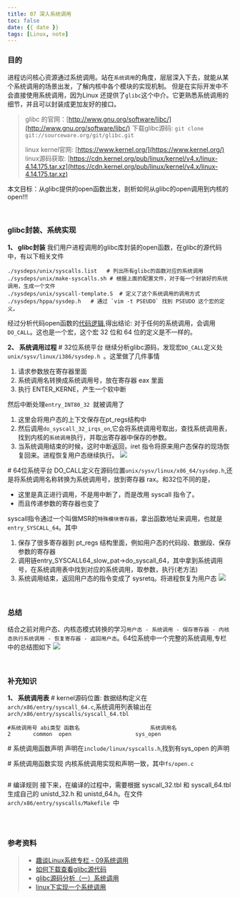 ```yaml
---
title: 07 深入系统调用
toc: false
date: {{ date }}
tags: [Linux, note]
---
```



### 目的
进程访问核心资源通过系统调用。站在`系统调用`的角度，层层深入下去，就能从某个系统调用的场景出发，了解内核中各个模块的实现机制。
但是在实际开发中不会直接使用系统调用，因为Linux 还提供了`glibc`这个中介。它更熟悉系统调用的细节，并且可以封装成更加友好的接口。
>glibc 的官网：[http://www.gnu.org/software/libc/](http://www.gnu.org/software/libc/)
>下载glibc源码: `git clone git://sourceware.org/git/glibc.git`
>
>linux kernel官网: [https://www.kernel.org/](https://www.kernel.org/)
>linux源码获取: [https://cdn.kernel.org/pub/linux/kernel/v4.x/linux-4.14.175.tar.xz](https://cdn.kernel.org/pub/linux/kernel/v4.x/linux-4.14.175.tar.xz)

本文目标：从glibc提供的open函数出发，剖析如何从glibc的open调用到内核的open!!!

<br>

### glibc封装、系统实现
**1、 glibc封装**
我们用户进程调用的glibc库封装的open函数，在glibc的源代码中，有以下相关文件
```text
./sysdeps/unix/syscalls.list   # 列出所有glibc的函数对应的系统调用
./sysdeps/unix/make-syscalls.sh # 根据上面的配置文件，对于每一个封装好的系统调用，生成一个文件
./sysdeps/unix/syscall-template.S  # 定义了这个系统调用的调用方式
./sysdeps/hppa/sysdep.h   # 通过 `vim -t PSEUDO` 找到 PSEUDO 这个宏的定义。
```
经过分析代码open函数的[代码逻辑](https://time.geekbang.org/column/article/90394),得出结论: 对于任何的系统调用，会调用`DO_CALL`。这也是一个宏，这个宏 32 位和 64 位的定义是不一样的。

**2、 系统调用过程**
\# 32位系统平台
继续分析glibc源码，发现宏`DO_CALL`定义处`unix/sysv/linux/i386/sysdep.h `。这里做了几件事情
1. 请求参数放在寄存器里面
2. 系统调用名转换成系统调用号，放在寄存器 eax 里面
3. 执行 ENTER_KERNE，产生一个软中断

然后中断处理`entry_INT80_32 `就被调用了

1. 这里会将用户态的上下文保存在pt_regs结构中
2. 然后调用`do_syscall_32_irqs_on`,它会将系统调用号取出，查找系统调用表，找到内核的`系统调用`执行，并取出寄存器中保存的参数。
3. 当系统调用结束的时候，这时中断返回，iret 指令将原来用户态保存的现场恢复回来。进程恢复用户态继续执行。
![](https://static001.geekbang.org/resource/image/56/06/566299fe7411161bae25b62e7fe20506.jpg)


\# 64位系统平台
DO_CALL定义在源码位置`unix/sysv/linux/x86_64/sysdep.h`,还是将系统调用名称转换为系统调用号，放到寄存器 rax。和32位不同的是，
- 这里是真正进行调用，不是用中断了，而是改用 syscall 指令了。
- 而且传递参数的寄存器也变了

syscall指令通过一个叫做MSR的`特殊模块寄存器`，拿出函数地址来调用，也就是`entry_SYSCALL_64`。其中

1. 保存了很多寄存器到 pt_regs 结构里面，例如用户态的代码段、数据段、保存参数的寄存器
2. 调用链entry_SYSCALL64_slow_pat->do_syscall_64，其中拿到系统调用号，在系统调用表中找到对应的系统调用，取参数，执行(老方法)
3. 系统调用结束，返回用户态的指令变成了 sysretq。将进程恢复为用户态
![](https://static001.geekbang.org/resource/image/1f/d7/1fc62ab8406c218de6e0b8c7e01fdbd7.jpg)

<br>

### 总结
结合之前对用户态、内核态模式转换的学习`用户态 - 系统调用 - 保存寄存器 - 内核态执行系统调用 - 恢复寄存器 - 返回用户态`。64位系统中一个完整的系统调用,专栏中的总结图如下
![](https://static001.geekbang.org/resource/image/86/a5/868db3f559ad08659ddc74db07a9a0a5.jpg)

<br>

### 补充知识
**1、 系统调用表**
\# kernel源码位置:
数据结构定义在`arch/x86/entry/syscall_64.c`,系统调用列表输出在`arch/x86/entry/syscalls/syscall_64.tbl`
```
#系统调用号 abi类型 函数名                      系统调用名
2       common  open                    sys_open
```
\# 系统调用函数声明
声明在`include/linux/syscalls.h`,找到有sys_open 的声明

\# 系统调用函数实现
内核系统调用实现和声明一致，其中`fs/open.c`
```

```

\# 编译规则
接下来，在编译的过程中，需要根据 syscall_32.tbl 和 syscall_64.tbl 生成自己的 unistd_32.h 和 unistd_64.h。在文件`arch/x86/entry/syscalls/Makefile `中
```

```
<br>

### 参考资料
> - [趣谈Linux系统专栏 - 09系统调用](https://time.geekbang.org/column/article/90394)
> - [如何下载查看glibc源代码](https://blog.csdn.net/Lucien_zhou/article/details/68568851)
> - [glibc源码分析（一）系统调用](https://zhuanlan.zhihu.com/p/31496865)
> - [linux下实现一个系统调用](https://garlicspace.com/2019/06/02/linux%E4%B8%8B%E5%AE%9E%E7%8E%B0%E4%B8%80%E4%B8%AA%E7%B3%BB%E7%BB%9F%E8%B0%83%E7%94%A8/)

